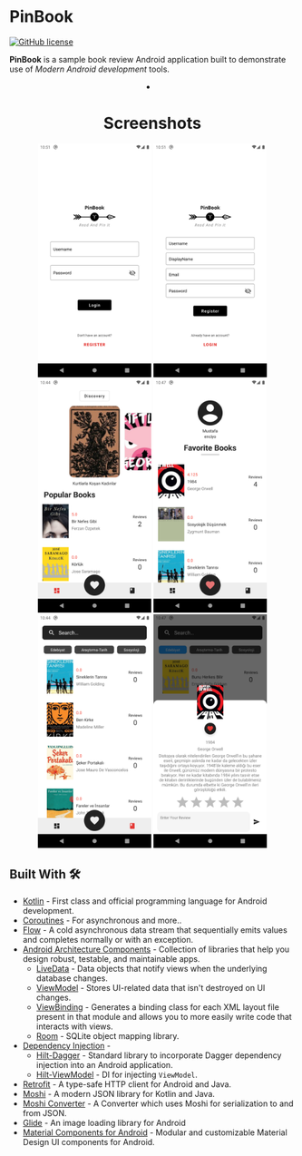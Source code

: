 
# PinBook 

[![GitHub license](https://img.shields.io/badge/License-MIT-blue.svg)](LICENSE)

**PinBook** is a sample book review  Android application built to demonstrate use of *Modern Android development* tools.



<p align="center">
<li align= "center">
<h1> Screenshots </h1>
<img src="https://github.com/enciyo/PinBook/blob/master/screen/screen_login.png?raw=true" width = "200" height="412"/> 
<img src="https://github.com/enciyo/PinBook/blob/master/screen/screen_register.png?raw=true" width = "200" height="412"/>
<img src="https://github.com/enciyo/PinBook/blob/master/screen/screen_dashboard.png?raw=true" width = "200" height="412"/>
<img src="https://github.com/enciyo/PinBook/blob/master/screen/screen_favorites.png?raw=true" width = "200" height="412"/>
<img src="https://github.com/enciyo/PinBook/blob/master/screen/screen_books.png?raw=true" width = "200" height="412"/>
<img src="https://github.com/enciyo/PinBook/blob/master/screen/screen_book_detail.png?raw=true" width = "200" height="412"/>
</li>
</p>

## Built With 🛠
- [Kotlin](https://kotlinlang.org/) - First class and official programming language for Android development.
- [Coroutines](https://kotlinlang.org/docs/reference/coroutines-overview.html) - For asynchronous and more..
- [Flow](https://kotlin.github.io/kotlinx.coroutines/kotlinx-coroutines-core/kotlinx.coroutines.flow/-flow/) - A cold asynchronous data stream that sequentially emits values and completes normally or with an exception.
- [Android Architecture Components](https://developer.android.com/topic/libraries/architecture) - Collection of libraries that help you design robust, testable, and maintainable apps.
  - [LiveData](https://developer.android.com/topic/libraries/architecture/livedata) - Data objects that notify views when the underlying database changes.
  - [ViewModel](https://developer.android.com/topic/libraries/architecture/viewmodel) - Stores UI-related data that isn't destroyed on UI changes. 
  - [ViewBinding](https://developer.android.com/topic/libraries/view-binding) - Generates a binding class for each XML layout file present in that module and allows you to more easily write code that interacts with views.
  - [Room](https://developer.android.com/topic/libraries/architecture/room) - SQLite object mapping library.
- [Dependency Injection](https://developer.android.com/training/dependency-injection) - 
  - [Hilt-Dagger](https://dagger.dev/hilt/) - Standard library to incorporate Dagger dependency injection into an Android application.
  - [Hilt-ViewModel](https://developer.android.com/training/dependency-injection/hilt-jetpack) - DI for injecting `ViewModel`.
- [Retrofit](https://square.github.io/retrofit/) - A type-safe HTTP client for Android and Java.
- [Moshi](https://github.com/square/moshi) - A modern JSON library for Kotlin and Java.
- [Moshi Converter](https://github.com/square/retrofit/tree/master/retrofit-converters/moshi) - A Converter which uses Moshi for serialization to and from JSON.
- [Glide](https://github.com/bumptech/glide) - An image loading library for Android 
- [Material Components for Android](https://github.com/material-components/material-components-android) - Modular and customizable Material Design UI components for Android.
